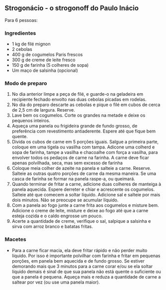 ## Strogonácio - o strogonoff do Paulo Inácio

Para 6 pessoas:

### Ingredientes

* 1 kg de filé mignon
* 2 cebolas
* 400 g de cogumelos Paris frescos
* 300 g de creme de leite fresco
* 150 g de farinha (5 colheres de sopa)
* Um maço de salsinha (opcional)

### Modo de preparo

1. No dia anterior limpe a peça de filé, e guarde-o na geladeira em
   recipiente fechado envolto nas duas cebolas picadas em rodelas.
2. No dia do preparo descarte as cebolas e pique o filé em cubos de
   cerca de 2,5 cm de largura. Reserve.
3. Lave bem os cogumelos. Corte os grandes na metade e deixe os
   pequenos inteiros.
4. Aqueça uma panela ou frigideira grande de fundo grosso, de
   preferência com revestimento antiaderente. Espere até que fique bem
   quente.
5. Divida os cubos de carne em 5 porções iguais. Salgue a primeira
   parte, coloque em uma tigela ou vasilha com tampa. Adicone uma
   colherd e sopa de farinha, tampe a vasilha e chacoalhe com força a
   vasilha, para envolver todos os pedaços de carne na farinha. A
   carne deve ficar apenas polvilhada, seca, mas sem excesso de
   farinha
6. Coloque meia colher de azeite na panela e salteie a
   carne. Reserve. Salteie as outras quatro porções de carne da mesma
   maneira. Se uma casca de farinha se formar na panela raspe-a, ou
   queimará.
7. Quando terminar de fritar a carne, adicione duas colheres de
   manteiga à panela aquecida. Espere derreter e chiar e acrescente os
   cogumelos. Salteie até que comecem a soltar líquido. Adicione sal e
   salteie por mais dois minutos. Não se preocupe se acumular líquido.
8. Com a panela ao fogo junte a carne frita aos cogumelos e misture
   bem. Adicione o creme de leite, misture e deixe ao fogo até que a
   carne esteja cozida e o caldo engrosse um pouco.
9. Acerte a quantidade de creme, verifique o sal, salpique a salsinha
    e sirva com arroz branco e batatas fritas.

### Macetes

* Para a carne ficar macia, ela deve fritar rápido e não perder muito
  líquido. Por isso é importante polvilhar com farinha e fritar em
  pequenas porções, em panela bem aquecida e de fundo grosso. Se
  estiver demorando mais que 3 minutos para a carne corar e/ou se ela
  soltar líquido demais é sinal de que sua panela não está quente o
  suficiente ou que a panela é pequena. Aqueça mais e reduza a
  quantidade de carne a saltear por vez (ou use uma panela maior).
